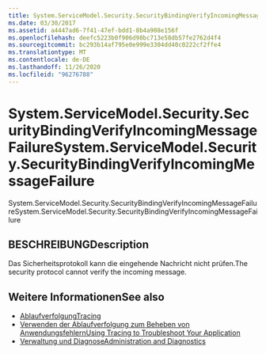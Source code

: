 ```yaml
---
title: System.ServiceModel.Security.SecurityBindingVerifyIncomingMessageFailure
ms.date: 03/30/2017
ms.assetid: a4447ad6-7f41-47ef-bdd1-8b4a908e156f
ms.openlocfilehash: deefc5223b0f906d98bc713e58db57fe2762d4f4
ms.sourcegitcommit: bc293b14af795e0e999e3304dd40c0222cf2ffe4
ms.translationtype: MT
ms.contentlocale: de-DE
ms.lasthandoff: 11/26/2020
ms.locfileid: "96276788"
---
```

# <a name="systemservicemodelsecuritysecuritybindingverifyincomingmessagefailure"></a><span data-ttu-id="54e7b-102">System.ServiceModel.Security.SecurityBindingVerifyIncomingMessageFailure</span><span class="sxs-lookup"><span data-stu-id="54e7b-102">System.ServiceModel.Security.SecurityBindingVerifyIncomingMessageFailure</span></span>

<span data-ttu-id="54e7b-103">System.ServiceModel.Security.SecurityBindingVerifyIncomingMessageFailure</span><span class="sxs-lookup"><span data-stu-id="54e7b-103">System.ServiceModel.Security.SecurityBindingVerifyIncomingMessageFailure</span></span>  
  
## <a name="description"></a><span data-ttu-id="54e7b-104">BESCHREIBUNG</span><span class="sxs-lookup"><span data-stu-id="54e7b-104">Description</span></span>  

 <span data-ttu-id="54e7b-105">Das Sicherheitsprotokoll kann die eingehende Nachricht nicht prüfen.</span><span class="sxs-lookup"><span data-stu-id="54e7b-105">The security protocol cannot verify the incoming message.</span></span>  
  
## <a name="see-also"></a><span data-ttu-id="54e7b-106">Weitere Informationen</span><span class="sxs-lookup"><span data-stu-id="54e7b-106">See also</span></span>

- [<span data-ttu-id="54e7b-107">Ablaufverfolgung</span><span class="sxs-lookup"><span data-stu-id="54e7b-107">Tracing</span></span>](index.md)
- [<span data-ttu-id="54e7b-108">Verwenden der Ablaufverfolgung zum Beheben von Anwendungsfehlern</span><span class="sxs-lookup"><span data-stu-id="54e7b-108">Using Tracing to Troubleshoot Your Application</span></span>](using-tracing-to-troubleshoot-your-application.md)
- [<span data-ttu-id="54e7b-109">Verwaltung und Diagnose</span><span class="sxs-lookup"><span data-stu-id="54e7b-109">Administration and Diagnostics</span></span>](../index.md)
